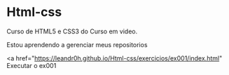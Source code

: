 # Html-css

Curso de HTML5 e CSS3 do Curso em video.

Estou aprendendo a gerenciar meus repositorios

<a href="https://leandr0h.github.io/Html-css/exercicios/ex001/index.html" Executar o ex001<a> 
